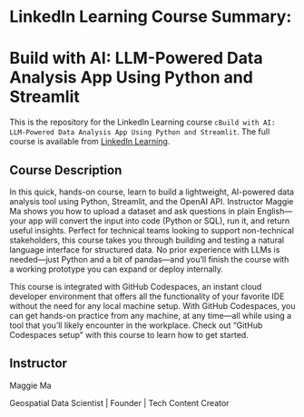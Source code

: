 # LinkedIn Learning Course Summary:


# Build with AI: LLM-Powered Data Analysis App Using Python and Streamlit
This is the repository for the LinkedIn Learning course `cBuild with AI: LLM-Powered Data Analysis App Using Python and Streamlit`. The full course is available from [LinkedIn Learning][lil-course-url].

## Course Description

<p>In this quick, hands-on course, learn to build a lightweight, AI-powered data analysis tool using Python, Streamlit, and the OpenAI API. Instructor Maggie Ma shows you how to upload a dataset and ask questions in plain English—your app will convert the input into code (Python or SQL), run it, and return useful insights. Perfect for technical teams looking to support non-technical stakeholders, this course takes you through building and testing a natural language interface for structured data. No prior experience with LLMs is needed—just Python and a bit of pandas—and you’ll finish the course with a working prototype you can expand or deploy internally.</p>
<p>This course is integrated with GitHub Codespaces, an instant cloud developer environment that offers all the functionality of your favorite IDE without the need for any local machine setup. With GitHub Codespaces, you can get hands-on practice from any machine, at any time—all while using a tool that you’ll likely encounter in the workplace. Check out “GitHub Codespaces setup" with this course to learn how to get started.</p>

## Instructor

Maggie Ma


Geospatial Data Scientist | Founder | Tech Content Creator


[0]: # (Replace these placeholder URLs with actual course URLs)

[lil-course-url]: https://www.linkedin.com/learning/build-with-ai-llm-powered-data-analysis-app-with-python-and-streamlit
[lil-thumbnail-url]: https://media.licdn.com/dms/image/v2/D4E0DAQHwJoNyLlzdmA/learning-public-crop_675_1200/B4EZk1wd5hHgAY-/0/1757543522591?e=2147483647&v=beta&t=shxtUvktyNL4jb868n9ML8mYwg9g6kOvc4Zm0RctZJI

